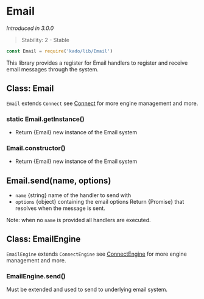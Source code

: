 # Email
*Introduced in 3.0.0*
> Stability: 2 - Stable
```js
const Email = require('kado/lib/Email')
```
This library provides a register for Email handlers to register and receive
email messages through the system.

## Class: Email
`Email` extends `Connect` see [Connect](Connect.md) for more engine
management and more.

### static Email.getInstance()
* Return {Email} new instance of the Email system

### Email.constructor()
* Return {Email} new instance of the Email system

## Email.send(name, options)
* `name` {string} name of the handler to send with
* `options` {object} containing the email options
Return {Promise} that resolves when the message is sent.

Note: when no `name` is provided all handlers are executed.

## Class: EmailEngine
`EmailEngine` extends `ConnectEngine` see
[ConnectEngine](ConnectEngine.md) for more engine management and more.

### EmailEngine.send()
Must be extended and used to send to underlying email system.
